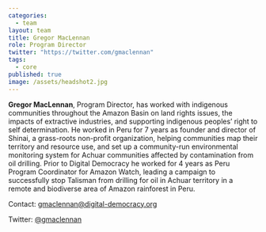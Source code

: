 ```yaml
---
categories: 
  - team
layout: team
title: Gregor MacLennan
role: Program Director
twitter: "https://twitter.com/gmaclennan"
tags: 
  - core
published: true
image: /assets/headshot2.jpg
---
```


**Gregor MacLennan**, Program Director, has worked with indigenous communities throughout the Amazon Basin on land rights issues, the impacts of extractive industries, and supporting indigenous peoples’ right to self determination. He worked in Peru for 7 years as founder and director of Shinai, a grass-roots non-profit organization, helping communities map their territory and resource use, and set up a community-run environmental monitoring system for Achuar communities affected by contamination from oil drilling. Prior to Digital Democracy he worked for 4 years as Peru Program Coordinator for Amazon Watch, leading a campaign to successfully stop Talisman from drilling for oil in Achuar territory in a remote and biodiverse area of Amazon rainforest in Peru.

Contact: [gmaclennan@digital-democracy.org](mailto:gmaclennan@digital-democracy.org) 

Twitter: [@gmaclennan](https://twitter.com/gmaclennan)
